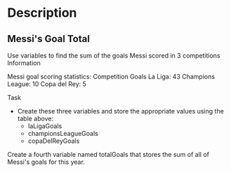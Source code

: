 # Description

## Messi's Goal Total

Use variables to find the sum of the goals Messi scored in 3 competitions
Information

Messi goal scoring statistics:
Competition 	    Goals
La Liga:	         43
Champions League:    10
Copa del Rey: 	      5

Task
- Create these three variables and store the appropriate values using the table above:
    - laLigaGoals
    - championsLeagueGoals
    - copaDelReyGoals

Create a fourth variable named totalGoals that stores the sum of all of Messi's goals for this year.

